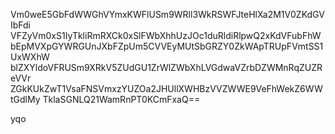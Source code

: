 Vm0weE5GbFdWWGhVYmxKWFlUSm9WRll3WkRSWFJteHlXa2M1V0ZKdGVIbFdi
VFZyVm0xS1IyTkliRmRXCk0xSlFWbXhhUzJOc1duRldiRlpwQ2xKdVFubFhW
bEpMVXpGYWRGUnJXbFZpUm5CVVEyMUtSbGRZY0ZkWApTRUpFVmtSS1UxWXhW
blZXYldoVFRUSm9XRkV5ZUdGU1ZrWlZWbXhLVGdwaVZrbDZWMnRqZUZReVVr
ZGkKUkZwT1VsaFNSVmxzYUZOa2JHUllXWHBzVVZWWE9VeFhWekZ6WWtGdlMy
TklaSGNLQ21WamRnPT0KCmFxaQ==

yqo